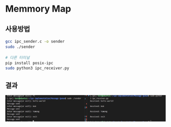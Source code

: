 # Memmory Map

## 사용방법
```bash
gcc ipc_sender.c -o sender
sudo ./sender

# 다른 터미널
pip install posix-ipc
sudo python3 ipc_receiver.py
```

## 결과
![](./img/image.png)